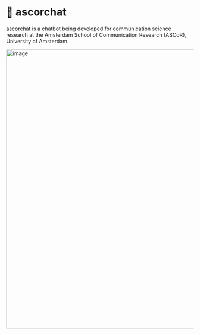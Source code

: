 # 🤖 ascorchat

[ascorchat](https://ascorchat.applikuapp.com/) is a chatbot being developed for communication science research at the Amsterdam School of Communication Research (ASCoR), University of Amsterdam.

<img width="1292" height="752" alt="image" src="https://github.com/user-attachments/assets/5d7721f8-f955-4bb7-bb71-43076344dcd3" />

